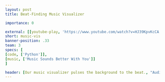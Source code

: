 ```yaml
---
layout: post
title: Beat-Finding Music Visualizer

importance: 0

external: [[youtube-play, 'https://www.youtube.com/watch?v=HJ39KpvKcCA'], [file, '/doc/music-vis/paper.pdf'], [github, 'https://github.com/EnigMoiD/SigSys-Music-Visualization']]
short: music-vis 
banner-position: .33
team: 3
specs: [
[code, ['Python']],
[music, ['Music Sounds Better With You']]
]

header: [Our music visualizer pulses the background to the beat., "Audio processing seemed like a great application of what we had learned in Signals and Systems. Though our initial idea of building an audio synth was a bit overscoped, we ended up creating a music visualizer that was more than just a simple spectrum."]
---
```

